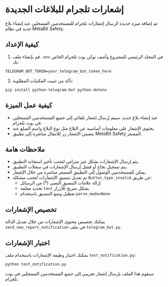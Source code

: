 # إشعارات تلجرام للبلاغات الجديدة

تم إضافة ميزة جديدة لإرسال إشعارات تلجرام للمستخدمين المسجلين عند إنشاء بلاغ جديد في نظام MetaBit Safety.

## كيفية الإعداد

1. قم بإنشاء ملف `.env` في المجلد الرئيسي للمشروع وأضف توكن بوت تلجرام الخاص بك:

```
TELEGRAM_BOT_TOKEN=your_telegram_bot_token_here
```

2. تأكد من تثبيت المكتبات المطلوبة:

```
pip install python-telegram-bot python-dotenv
```

## كيفية عمل الميزة

- عند إنشاء بلاغ جديد، سيتم إرسال إشعار تلقائي إلى جميع المستخدمين المسجلين في بوت تلجرام.
- يحتوي الإشعار على معلومات أساسية عن البلاغ مثل نوع البلاغ واسم المبلغ عنه.
- يتضمن الإشعار زر للانتقال مباشرة إلى تطبيق MetaBit Safety المصغر.

## ملاحظات هامة

- يتم إرسال الإشعارات بشكل غير متزامن لتجنب تأخير استجابة التطبيق.
- يتم تسجيل نجاح أو فشل إرسال الإشعارات في سجلات التطبيق.
- يمكن للمستخدمين الوصول إلى التطبيق المصغر مباشرة من خلال الإشعار.
- تم تعديل تنسيق الإشعارات لتجنب مشكلة `Button_type_invalid` عن طريق:
  - إزالة علامات التنسيق النصي (*) من الرسائل
  - تحديد معلمة `text` بشكل صريح للأزرار
  - تعطيل وضع التنسيق باستخدام `parse_mode=None`

## تخصيص الإشعارات

يمكنك تخصيص محتوى الإشعارات من خلال تعديل الدالة `send_new_report_notification` في ملف `telegram_bot.py`.

## اختبار الإشعارات

يمكنك اختبار وظيفة الإشعارات باستخدام ملف `test_notification.py`:

```
python test_notification.py
```

سيقوم هذا الملف بإرسال إشعار تجريبي إلى جميع المستخدمين المسجلين في بوت تلجرام.
